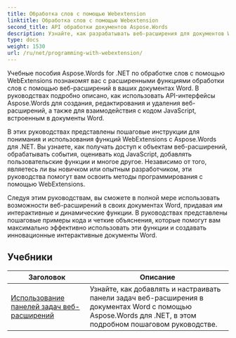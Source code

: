 ```yaml
---
title: Обработка слов с помощью Webextension
linktitle: Обработка слов с помощью Webextension
second_title: API обработки документов Aspose.Words
description: Узнайте, как разрабатывать веб-расширения для документов Word с помощью Aspose.Words для .NET. Узнайте, как создавать, изменять и настраивать веб-расширения, интегрировать их в свои документы Word.
type: docs
weight: 1530
url: /ru/net/programming-with-webextension/
---
```

Учебные пособия Aspose.Words for .NET по обработке слов с помощью WebExtensions познакомят вас с расширенными функциями обработки слов с помощью веб-расширений в ваших документах Word. В руководствах подробно описано, как использовать API-интерфейсы Aspose.Words для создания, редактирования и удаления веб-расширений, а также для взаимодействия с кодом JavaScript, встроенным в документы Word.

В этих руководствах представлены пошаговые инструкции для понимания и использования функций WebExtensions с Aspose.Words для .NET. Вы узнаете, как получать доступ к объектам веб-расширений, обрабатывать события, оценивать код JavaScript, добавлять пользовательские функции и многое другое. Независимо от того, являетесь ли вы новичком или опытным разработчиком, эти руководства помогут вам освоить методы программирования с помощью WebExtensions.

Следуя этим руководствам, вы сможете в полной мере использовать возможности веб-расширений в своих документах Word, придавая им интерактивные и динамические функции. В руководствах представлены пошаговые примеры кода и четкие объяснения, которые помогут вам максимально эффективно использовать эти функции и создавать инновационные интерактивные документы Word.

## Учебники
| Заголовок | Описание |
| --- | --- |
| [Использование панелей задач веб-расширений](./using-web-extension-task-panes/) | Узнайте, как добавлять и настраивать панели задач веб-расширения в документах Word с помощью Aspose.Words для .NET, в этом подробном пошаговом руководстве. |